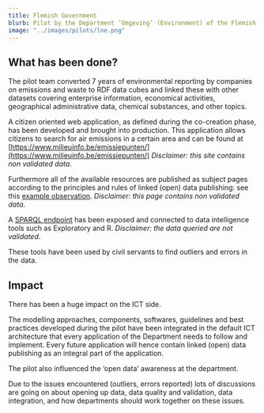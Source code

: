 ```yaml
---
title: Flemish Government
blurb: Pilot by the Department ‘Omgeving’ (Environment) of the Flemish Government
image: "../images/pilots/lne.png"
---
```



## What has been done?

The pilot team converted 7 years of environmental reporting by companies on emissions and waste to RDF data cubes and linked these with other datasets covering enterprise information, economical activities, geographical administrative data, chemical substances, and other topics.

 
A citizen oriented web application, as defined during the co-creation phase, has been developed and brought into production. This application allows citizens to search for air emissions in a certain area and can be found at [https://www.milieuinfo.be/emissiepunten/](https://www.milieuinfo.be/emissiepunten/)  _Disclaimer: this site contains non validated data_.

Furthermore all of the available resources are published as subject pages according to the principles and rules of linked (open) data publishing: see this [example observation](https://id.milieuinfo.be/imjv/observatie/01749024006625/6808/em/8/obs/9/2011#id). _Disclaimer: this page contains non validated data_.

A [SPARQL endpoint](https://id.milieuinfo.be/imjv/home#sparql) has been exposed and connected to data intelligence tools such as Exploratory and R. _Disclaimer: the data queried are not validated_. 

These tools have been used by civil servants to find outliers and errors in the data.

 

## Impact

 

There has been a huge impact on the ICT side.

The modelling approaches, components, softwares, guidelines and best practices developed during the pilot have been integrated in the default ICT architecture that every application of the Department needs to follow and implement. Every future application will hence contain linked (open) data publishing as an integral part of the application.


The pilot also influenced the ‘open data’ awareness at the department.

Due to the issues encountered (outliers, errors reported) lots of discussions are going on about opening up data, data quality and validation, data integration, and how departments should work together on these issues.
